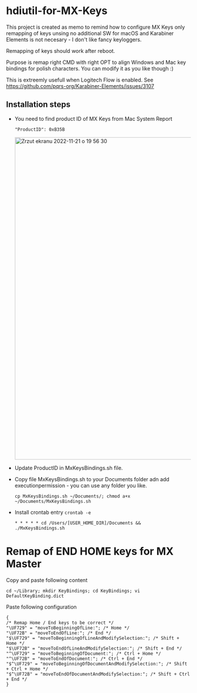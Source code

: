 # hdiutil-for-MX-Keys

This project is created as memo to remind how to configure MX Keys only remapping of keys unsing no additional SW for macOS and Karabiner Elements is not necesary - I don't like fancy keyloggers. 

Remapping of keys should work after reboot. 

Purpose is remap right CMD with right OPT to align Windows and Mac key bindings for polish characters. You can modify it as you like though :) 

This is extreemly usefull when Logitech Flow is enabled. See https://github.com/pqrs-org/Karabiner-Elements/issues/3107


## Installation steps



* You need to find product ID of MX Keys from Mac System Report 

    ```
    "ProductID": 0xB35B
    ```
    
    <img width="879" alt="Zrzut ekranu 2022-11-21 o 19 56 30" src="https://user-images.githubusercontent.com/1679514/203136999-95fcac9c-e8a9-425e-9ca4-31405eb8eb2e.png">



* Update ProductID in MxKeysBindings.sh file. 


* Copy file MxKeysBindings.sh to your Documents folder adn add executionpermission  - you can use any folder you like. 

    ```
    cp MxKeysBindings.sh ~/Documents/; chmod a+x ~/Documents/MxKeysBindings.sh
    ```


* Install crontab entry ```crontab -e```

    ```
    * * * * * cd /Users/[USER_HOME_DIR]/Documents && ./MxKeysBindings.sh
    ```

# Remap of END HOME keys for MX Master

Copy and paste following content
```
cd ~/Library; mkdir KeyBindings; cd KeyBindings; vi DefaultKeyBinding.dict
```


Paste following configuration

```
{
/* Remap Home / End keys to be correct */
"\UF729" = "moveToBeginningOfLine:"; /* Home */
"\UF72B" = "moveToEndOfLine:"; /* End */
"$\UF729" = "moveToBeginningOfLineAndModifySelection:"; /* Shift + Home */
"$\UF72B" = "moveToEndOfLineAndModifySelection:"; /* Shift + End */
"^\UF729" = "moveToBeginningOfDocument:"; /* Ctrl + Home */
"^\UF72B" = "moveToEndOfDocument:"; /* Ctrl + End */
"$^\UF729" = "moveToBeginningOfDocumentAndModifySelection:"; /* Shift + Ctrl + Home */
"$^\UF72B" = "moveToEndOfDocumentAndModifySelection:"; /* Shift + Ctrl + End */
}
```
